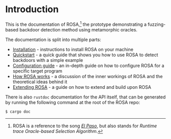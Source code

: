 # Introduction

This is the documentation of ROSA,[^1] the prototype demonstrating a fuzzing-based backdoor
detection method using metamorphic oracles.

The documentation is split into multiple parts:

- [Installation](./installation.md) - instructions to install ROSA on your machine
- [Quickstart](./quickstart.md) - a quick guide that shows you how to use ROSA to detect backdoors
  with a simple example
- [Configuration guide](./config_guide.md) - an in-depth guide on how to configure ROSA for a
  specific target program
- [How ROSA works](./internals.md) - a discussion of the inner workings of ROSA and the theoretical
  ideas behind it
- [Extending ROSA](./extensions.md) - a guide on how to extend and build upon ROSA


There is also `rustdoc` documentation for the API itself, that can be generated by running the
following command at the root of the ROSA repo:
```console
$ cargo doc
```


[^1]: ROSA is a reference to the song [_El Paso_](
https://genius.com/Marty-robbins-el-paso-lyrics#:~:text=the%20back%20door%20of%20Rosa%27s), but
also stands for _Runtime trace Oracle-based Selection Algorithm_.
